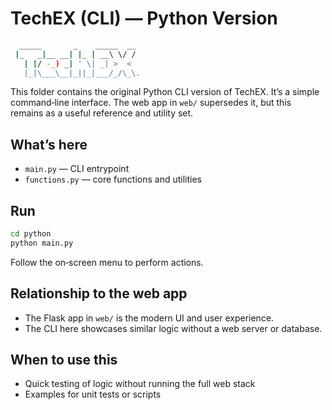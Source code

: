 # TechEX (CLI) — Python Version
   ```bash
     _____       _    _____  __
    |_   _|__ __| |_ | __\ \/ /
      | |/ -_) _| ' \| _| >  < 
      |_|\___\__|_||_|___/_/\_\.
   ```
   
This folder contains the original Python CLI version of TechEX. It’s a simple command‑line interface.
The web app in `web/` supersedes it, but this remains as a useful reference and utility set.

## What’s here
- `main.py` — CLI entrypoint
- `functions.py` — core functions and utilities

## Run
```bash
cd python
python main.py
```
Follow the on‑screen menu to perform actions.

## Relationship to the web app
- The Flask app in `web/` is the modern UI and user experience.
- The CLI here showcases similar logic without a web server or database.

## When to use this
- Quick testing of logic without running the full web stack
- Examples for unit tests or scripts
